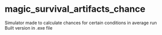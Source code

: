 # magic_survival_artifacts_chance
Simulator made to calculate chances for certain conditions in average run
Built version in .exe file

